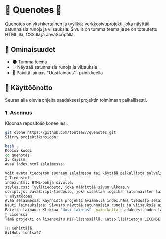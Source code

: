 # 🌟 Quenotes 🌟

Quenotes on yksinkertainen ja tyylikäs verkkosivuprojekti, joka näyttää satunnaisia runoja ja viisauksia. Sivulla on tumma teema ja se on toteutettu HTML:llä, CSS:llä ja JavaScriptillä.

## 🎯 Ominaisuudet

- 🌑 Tumma teema
- ✨ Näyttää satunnaisia runoja ja viisauksia
- 🔄 Päivitä lainaus "Uusi lainaus" -painikkeella

## 🚀 Käyttöönotto

Seuraa alla olevia ohjeita saadaksesi projektin toimimaan paikallisesti.

### 1. Asennus

Kloonaa repositorio koneellesi:
```bash
git clone https://github.com/tontsa97/quenotes.git
Siirry projektikansioon:

bash
Kopioi koodi
cd quenotes
2. Käyttö
Avaa index.html selaimessa:

Voit avata tiedoston suoraan selaimessa tai käyttää paikallista palvelinta, kuten Live Server -laajennusta Visual Studio Codessa.
📁 Tiedostot
index.html: HTML-pohja sivulle.
styles.css: Tyylitiedosto, joka määrittää sivun ulkoasun.
script.js: JavaScript-tiedosto, joka sisältää logiikan satunnaisten lainausten näyttämiseen.
💡 Käyttöopas
Avaa selaimessa: Käynnistä projekti avaamalla index.html tiedosto selaimessasi.
Nauti lainauksista: Sivusto näyttää satunnaisia runoja ja viisauksia aina, kun sivu ladataan.
Päivitä lainaus: Klikkaa "Uusi lainaus" -painiketta saadaksesi uuden lainauksen.
📜 Lisenssi
Tämä projekti on lisensoitu MIT-lisenssillä. Katso lisätietoja LICENSE -tiedostosta.

👨‍💻 Kehittäjä
GitHub: tontsa97
